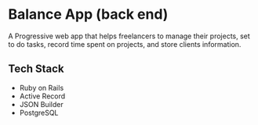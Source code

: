 # Balance App (back end)

A Progressive web app that helps freelancers to manage their projects, set to do tasks, record time spent on projects, and store clients information.

## Tech Stack

- Ruby on Rails
- Active Record
- JSON Builder
- PostgreSQL
